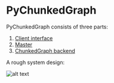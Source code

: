 # PyChunkedGraph

PyChunkedGraph consists of three parts:
1. [Client interface](https://github.com/seung-lab/neuroglancer/tree/concurrency/src/neuroglancer/chunked_graph)
2. [Master](https://github.com/seung-lab/PyChunkedGraph/tree/master/src/master) 
3. [ChunkedGraph backend](https://github.com/seung-lab/PyChunkedGraph/tree/master/src/pychunkedgraph)

A rough system design: 

![alt text][system_design]

[system_design]: https://github.com/seung-lab/PyChunkedGraph/blob/master/SystemDesign_v2.png "System Design"
